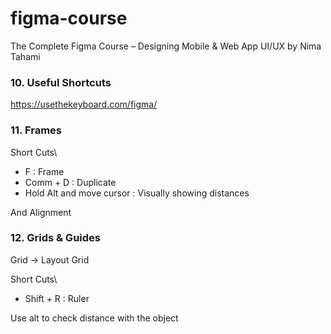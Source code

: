 # figma-course
The Complete Figma Course – Designing Mobile &amp; Web App UI/UX by Nima Tahami


### 10. Useful Shortcuts

https://usethekeyboard.com/figma/

### 11. Frames

Short Cuts\
- F : Frame
- Comm + D : Duplicate 
- Hold Alt and move cursor : Visually showing distances

And Alignment
### 12. Grids & Guides

Grid -> Layout Grid

Short Cuts\
- Shift + R : Ruler

Use alt to check distance with the object
